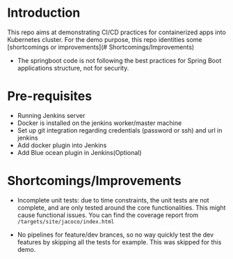 # Introduction
This repo aims at demonstrating CI/CD practices for containerized apps into Kubernetes cluster.
For the demo purpose, this repo identities some [shortcomings or improvements](# Shortcomings/Improvements) 
- The springboot code is not following the best practices for Spring Boot applications structure, not for security.

# Pre-requisites
- Running Jenkins server
- Docker is installed on the jenkins worker/master machine
- Set up git integration regarding credentials (password or ssh) and url in jenkins
- Add docker plugin into Jenkins
- Add Blue ocean plugin in Jenkins(Optional)


# Shortcomings/Improvements
- Incomplete unit tests: due to time constraints, the unit tests are not complete, and are only tested around the core functionalities.
This might cause functional issues. You can find the coverage report from `/targets/site/jacoco/index.html`
  
- No pipelines for feature/dev brances, so no way quickly test the dev features by skipping all the tests for example. This was skipped for this demo.